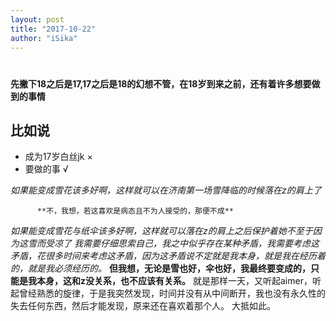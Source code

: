 ```yaml
---
layout: post
title: "2017-10-22"
author: "iSika"
---
```

#  
**先撇下18之后是17,17之后是18的幻想不管，在18岁到来之前，还有着许多想要做到的事情**  
## 比如说  
* 成为17岁白丝jk  ×
* 要做的事  √    


*如果能变成雪花该多好啊，这样就可以在济南第一场雪降临的时候落在z的肩上了*    
  
    
      
        
          
          
          **不，我想，若这喜欢是病态且不为人接受的，那便不成**
*如果能变成雪花与纸伞该多好啊，这样就可以落在z的肩上之后保护着她不至于因为这雪而受凉了*
*我需要仔细思索自己，我之中似乎存在某种矛盾，我需要考虑这矛盾，花很多时间来考虑这矛盾，因为这矛盾说不定就是我本身，就是我在经历着的，就是我必须经历的。*
**但我想，无论是雪也好，伞也好，我最终要变成的，只能是我本身，这和z没关系，也不应该有关系。**
就是那样一天，又听起aimer，听起曾经熟悉的旋律，于是我突然发现，时间并没有从中间断开，我也没有永久性的失去任何东西，然后才能发现，原来还在喜欢着那个人。
大抵如此。

